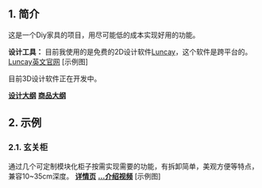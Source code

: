 ## 1. 简介
这是一个Diy家具的项目，用尽可能低的成本实现好用的功能。

**设计工具：**
目前我使用的是免费的2D设计软件[Luncay](https://igoutu.cn/lunacy)，这个软件是跨平台的。[Luncay英文官网](https://icons8.com/lunacy)
[示例图]

目前3D设计软件正在开发中。

**[设计大纲](https://gitee.com/kukela/diy-furniture/tree/master/doc/设计大纲.md)**
**[商品大纲](https://gitee.com/kukela/diy-furniture/tree/master/doc/商品大纲.md)**

## 2. 示例
### 2.1. 玄关柜
通过几个可定制模块化柜子按需实现需要的功能，有拆卸简单，美观方便等特点，兼容10~35cm深度。
**[详情页](https://gitee.com/kukela/diy-furniture/tree/master/example/玄关柜/玄关柜.md)**
**[...介绍视频]()**
[示例图]
